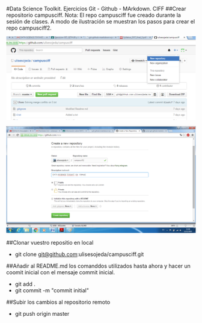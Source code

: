 #Data Science Toolkit. Ejercicios Git - Github - MArkdown. CIFF
##Crear repositorio campusciff. Nota: El repo campusciff fue creado durante la sesión de clases. A modo de ilustración se muestran los pasos para crear el repo campusciff2.

![Crear Repo1](img/create_repo1.png)

![Crear Repo2](img/create_repo2.png)

##Clonar vuestro repositio en local
- git clone git@github.com:ulisesojeda/campusciff.git

##Añadir al README.md los comanddos utilizados hasta ahora y hacer un coomit inicial con el mensaje commit inicial.
- git add .
- git commit -m "commit initial"

##Subir los cambios al repositorio remoto
- git push origin master


